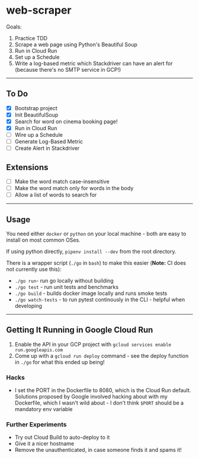 # web-scraper

Goals:

1. Practice TDD
2. Scrape a web page using Python's Beautiful Soup
3. Run in Cloud Run
4. Set up a Schedule
5. Write a log-based metric which Stackdriver can have an alert for (because there's no SMTP service in GCP!)

---

## To Do

- [x] Bootstrap project
- [x] Init BeautifulSoup
- [x] Search for word on cinema booking page!
- [x] Run in Cloud Run
- [ ] Wire up a Schedule
- [ ] Generate Log-Based Metric
- [ ] Create Alert in Stackdriver

## Extensions

- [ ] Make the word match case-insensitive
- [ ] Make the word match only for words in the body
- [ ] Allow a list of words to search for

---

## Usage

You need either `docker` or `python` on your local machine - both are easy to install on most common OSes.

If using python directly, `pipenv install --dev` from the root directory.

There is a wrapper script (`./go` in `bash`) to make this easier (**Note:** CI does not currently use this):

- `./go run`- run go locally without building
- `./go test` - run unit tests and benchmarks
- `./go build` - builds docker image locally and runs smoke tests
- `./go watch-tests` - to run pytest continously in the CLI - helpful when developing

---

## Getting It Running in Google Cloud Run

1. Enable the API in your GCP project with `gcloud services enable run.googleapis.com`
2. Come up with a `gcloud run deploy` command - see the deploy function in `./go` for what this ended up being!

### Hacks

- I set the PORT in the Dockerfile to 8080, which is the Cloud Run default. Solutions proposed by Google involved hacking about with my Dockerfile, which I wasn't wild about - I don't think `$PORT` should be a mandatory env variable

### Further Experiments

- Try out Cloud Build to auto-deploy to it
- Give it a nicer hostname
- Remove the unauthenticated, in case someone finds it and spams it!
